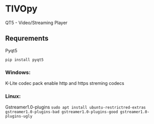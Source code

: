 # TIVOpy
QT5 - Video/Streaming Player


## Requrements

Pyqt5

```pip install pyqt5```

### Windows:
K-Lite codec pack
enable http and https streming codecs

### Linux:
Gstreamer1.0-plugins
``` sudo apt install ubuntu-restrictred-extras gstreamer1.0-plugins-bad gstreamer1.0-plugins-good gstreamer1.0-plugins-ugly ```
